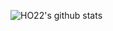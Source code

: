 ![HO22's github stats](https://github-readme-stats.vercel.app/api?username=HO22&show_icons=true&theme=dark&count_private=true)
